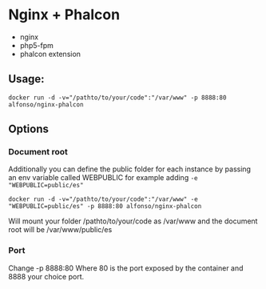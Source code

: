 # Nginx + Phalcon

- nginx 
- php5-fpm
- phalcon extension

## Usage:
	docker run -d -v="/pathto/to/your/code":"/var/www" -p 8888:80 alfonso/nginx-phalcon

## Options
### Document root
Additionally you can define the public folder for each instance by passing an env variable called WEBPUBLIC for example adding `-e "WEBPUBLIC=public/es"`

	docker run -d -v="/pathto/to/your/code":"/var/www" -e "WEBPUBLIC=public/es" -p 8888:80 alfonso/nginx-phalcon

Will mount your folder /pathto/to/your/code  as /var/www and the document root will be /var/www/public/es
### Port
Change -p 8888:80
Where 80 is the port exposed by the container and 8888 your choice port.
